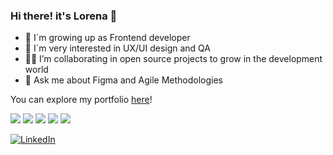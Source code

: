 ### Hi there! it's Lorena 👋

- 🌱 I´m growing up as Frontend developer
- 🔭 I´m very interested in UX/UI design and QA
- 👩‍💻 I’m collaborating in open source projects to grow in the development world
- 💬 Ask me about Figma and Agile Methodologies

You can explore my portfolio [here](https://lorenacriado.super.site/)!

![](https://img.shields.io/badge/-HTML-orange) ![](https://img.shields.io/badge/-CSS-pink) ![](https://img.shields.io/badge/-JavaScript-yellow) ![](https://img.shields.io/badge/-Vue.js-success) ![](https://img.shields.io/badge/-React-blue)

<a href="https://www.linkedin.com/in/lorena-criado/"><img src="https://img.shields.io/badge/LinkedIn--_.svg?style=social&logo=linkedin" alt="LinkedIn"></a>
